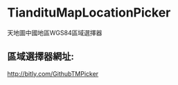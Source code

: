 # TiandituMapLocationPicker
天地圖中國地區WGS84區域選擇器


**區域選擇器網址:**
--------
http://bitly.com/GithubTMPicker

